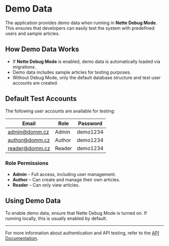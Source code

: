 # Demo Data

The application provides demo data when running in **Nette Debug Mode**. This ensures that developers can easily test the system with predefined users and sample articles.

## How Demo Data Works

- If **Nette Debug Mode** is enabled, demo data is automatically loaded via migrations.
- Demo data includes sample articles for testing purposes.
- Without Debug Mode, only the default database structure and test user accounts are created.

## Default Test Accounts

The following user accounts are available for testing:

| Email              | Role   | Password  |
|-------------------|--------|----------|
| admin@domm.cz    | Admin  | demo1234 |
| author@domm.cz   | Author | demo1234 |
| reader@domm.cz   | Reader | demo1234 |

### Role Permissions

- **Admin** – Full access, including user management.
- **Author** – Can create and manage their own articles.
- **Reader** – Can only view articles.

## Using Demo Data

To enable demo data, ensure that Nette Debug Mode is turned on. If running locally, this is usually enabled by default.

---

For more information about authentication and API testing, refer to the [API Documentation](api.md).
